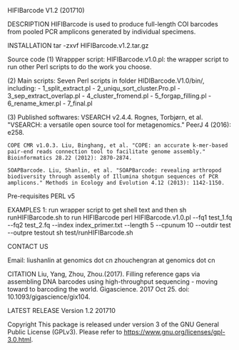 HIFIBarcode V1.2 (201710)

DESCRIPTION
	HIFIBarcode is used to produce full-length COI barcodes from pooled PCR
amplicons generated by individual specimens.

INSTALLATION
	tar -zxvf HIFIBarcode.v1.2.tar.gz

Source code
(1) Wrappper script:
	HIFIBarcode.v1.0.pl: the wrapper script to run other Perl scripts to do the work you choose.
	
(2) Main scripts:
	Seven Perl scripts in folder HIDIBarcode.V1.0/bin/, including:
	- 1_split_extract.pl
	- 2_uniqu_sort_cluster.Pro.pl
	- 3_sep_extract_overlap.pl
	- 4_cluster_fromend.pl
	- 5_forgap_filling.pl
	- 6_rename_kmer.pl
	- 7_final.pl

(3) Published softwares:
	VSEARCH v2.4.4. Rognes, Torbjørn, et al. "VSEARCH: a versatile open source tool for metagenomics." PeerJ 4 (2016): e258.

	COPE CMR v1.0.3. Liu, Binghang, et al. "COPE: an accurate k-mer-based pair-end reads connection tool to facilitate genome assembly." Bioinformatics 28.22 (2012): 2870-2874.

	SOAPBarcode. Liu, Shanlin, et al. "SOAPBarcode: revealing arthropod biodiversity through assembly of Illumina shotgun sequences of PCR amplicons." Methods in Ecology and Evolution 4.12 (2013): 1142-1150.

Pre-requisites
	PERL v5

EXAMPLES
1: run wrapper script to get shell text and then sh runHIFIBarcode.sh to run HIFIBarcode
	perl HIFIBarcode.v1.0.pl  --fq1 test_1.fq --fq2 test_2.fq --index index_primer.txt  --length 5 --cpunum 10 --outdir test  --outpre testout
	sh test/runHIFIBarcode.sh

CONTACT US

Email:
liushanlin at genomics dot cn
zhouchengran at genomics dot cn

CITATION
Liu, Yang, Zhou, Zhou.(2017). Filling reference gaps via assembling DNA barcodes using high-throughput sequencing - moving toward to barcoding the world. Gigascience. 2017 Oct 25. doi: 10.1093/gigascience/gix104.

LATEST RELEASE
Version 1.2 201710

Copyright
This package is released under version 3 of the GNU General Public License (GPLv3). Please refer to https://www.gnu.org/licenses/gpl-3.0.html.
